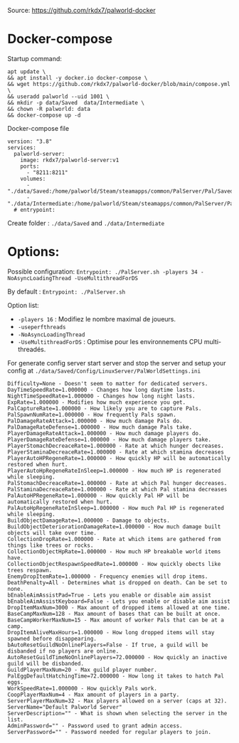 Source: https://github.com/rkdx7/palworld-docker  

# Docker-compose

Startup command: 
```
apt update \
&& apt install -y docker.io docker-compose \
&& wget https://github.com/rkdx7/palworld-docker/blob/main/compose.yml \
&& useradd palworld --uid 1001 \
&& mkdir -p data/Saved  data/Intermediate \
&& chown -R palworld: data
&& docker-compose up -d
```

Docker-compose file
```
version: "3.8"  
services:  
  palworld-server:  
    image: rkdx7/palworld-server:v1  
    ports:    
      - "8211:8211"  
    volumes:  
      - "./data/Saved:/home/palworld/Steam/steamapps/common/PalServer/Pal/Saved"  
      - "./data/Intermediate:/home/palworld/Steam/steamapps/common/PalServer/Pal/Intermediate"  
  # entrypoint:  
```
Create folder : `./data/Saved` and `./data/Intermediate`
# Options: 

Possible configuration:
`Entrypoint: ./PalServer.sh -players 34 -NoAsyncLoadingThread -UseMultithreadForDS`

By default :
`Entrypoint: ./PalServer.sh`

Option list:
-   `-players 16`  : Modifiez le nombre maximal de joueurs.
-   `-useperfthreads` 
-   `-NoAsyncLoadingThread` 
-   `-UseMultithreadForDS`  : Optimise pour les environnements CPU multi-threadés.

For generate config server start server and stop the server and setup your config at `./data/Saved/Config/LinuxServer/PalWorldSettings.ini` 
```
Difficulty=None - Doesn't seem to matter for dedicated servers.
DayTimeSpeedRate=1.000000 - Changes how long daytime lasts.
NightTimeSpeedRate=1.000000 - Changes how long night lasts.
ExpRate=1.000000 - Modifies how much experience you get.
PalCaptureRate=1.000000 - How likely you are to capture Pals.
PalSpawnNumRate=1.000000 - How frequently Pals spawn.
PalDamageRateAttack=1.000000 - How much damage Pals do.
PalDamageRateDefense=1.000000 - How much damage Pals take.
PlayerDamageRateAttack=1.000000 - How much damage players do.
PlayerDamageRateDefense=1.000000 - How much damage players take.
PlayerStomachDecreaceRate=1.000000 - Rate at which hunger decreases.
PlayerStaminaDecreaceRate=1.000000 - Rate at which stamina decreases
PlayerAutoHPRegeneRate=1.000000 - How quickly HP will be automatically restored when hurt.
PlayerAutoHpRegeneRateInSleep=1.000000 - How much HP is regenerated while sleeping.
PalStomachDecreaceRate=1.000000 - Rate at which Pal hunger decreases.
PalStaminaDecreaceRate=1.000000 - Rate at which Pal stamina decreases
PalAutoHPRegeneRate=1.000000 - How quickly Pal HP will be automatically restored when hurt.
PalAutoHpRegeneRateInSleep=1.000000 - How much Pal HP is regenerated while sleeping.
BuildObjectDamageRate=1.000000 - Damage to objects.
BuildObjectDeteriorationDamageRate=1.000000 - How much damage built objects will take over time.
CollectionDropRate=1.000000 - Rate at which items are gathered from things like trees or rocks.
CollectionObjectHpRate=1.000000 - How much HP breakable world items have.
CollectionObjectRespawnSpeedRate=1.000000 - How quickly obects like trees respawn.
EnemyDropItemRate=1.000000 - Frequency enemies will drop items.
DeathPenalty=All - Determines what is dropped on death. Can be set to none.
bEnableAimAssistPad=True - Lets you enable or disable aim assist
bEnableAimAssistKeyboard=False - Lets you enable or disable aim assist
DropItemMaxNum=3000 - Max amount of dropped items allowed at one time.
BaseCampMaxNum=128 - Max amount of bases that can be built at once.
BaseCampWorkerMaxNum=15 - Max amount of worker Pals that can be at a camp.
DropItemAliveMaxHours=1.000000 - How long dropped items will stay spawned before disappearing.
bAutoResetGuildNoOnlinePlayers=False - If true, a guild will be disbanded if no players are online.
AutoResetGuildTimeNoOnlinePlayers=72.000000 - How quickly an inactive guild will be disbanded.
GuildPlayerMaxNum=20 - Max guild player number.
PalEggDefaultHatchingTime=72.000000 - How long it takes to hatch Pal eggs.
WorkSpeedRate=1.000000 - How quickly Pals work.
CoopPlayerMaxNum=4 - Max amount of players in a party.
ServerPlayerMaxNum=32 - Max players allowed on a server (caps at 32).
ServerName="Default Palworld Server"
ServerDescription="" - What is shown when selecting the server in the list.
AdminPassword="" - Password used to grant admin access.
ServerPassword="" - Password needed for regular players to join.
```
